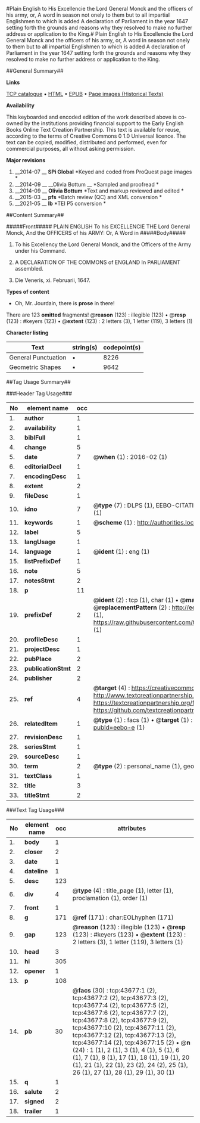 #Plain English to His Excellencie the Lord General Monck and the officers of his army, or, A word in season not onely to them but to all impartial Englishmen to which is added A declaration of Parliament in the year 1647 setting forth the grounds and reasons why they resolved to make no further address or application to the King.#
Plain English to His Excellencie the Lord General Monck and the officers of his army, or, A word in season not onely to them but to all impartial Englishmen to which is added A declaration of Parliament in the year 1647 setting forth the grounds and reasons why they resolved to make no further address or application to the King.

##General Summary##

**Links**

[TCP catalogue](http://www.ota.ox.ac.uk/tcp/)  • 
[HTML](http://tei.it.ox.ac.uk/tcp/Texts-HTML/free/A54/A54978.html)  • 
[EPUB](http://tei.it.ox.ac.uk/tcp/Texts-EPUB/free/A54/A54978.epub) • 
[Page images (Historical Texts)](https://historicaltexts.jisc.ac.uk/eebo-9570887e)

**Availability**

This keyboarded and encoded edition of the work described above is co-owned by the
    institutions providing financial support to the Early English Books Online Text Creation
    Partnership. This text is available for reuse, according to the terms of  Creative Commons 0 1.0 Universal
    licence. The text can be copied, modified, distributed and performed, even for commercial
    purposes, all without asking permission.

**Major revisions**

1. __2014-07 __ __SPi Global__ *Keyed and coded from ProQuest page images *
1. __2014-09 __ __Olivia Bottum __ *Sampled and proofread *
1. __2014-09 __ __Olivia Bottum__ *Text and markup reviewed and edited *
1. __2015-03 __ __pfs__ *Batch review (QC) and XML conversion *
1. __2021-05 __ __lb__ *TEI P5 conversion *

##Content Summary##

#####Front#####
PLAIN ENGLISH To his EXCELLENCIE THE Lord General Monck, And the OFFICERS of his ARMY: Or, A Word in
#####Body#####

1. To his Excellency the Lord General Monck, and the Officers of the Army under his Command.

1. A DECLARATION OF THE COMMONS of ENGLAND In PARLIAMENT assembled.

1. Die Veneris, xi. Februarii, 1647.

**Types of content**

  * Oh, Mr. Jourdain, there is **prose** in there!

There are 123 **omitted** fragments! 
 @__reason__ (123) : illegible (123)  •  @__resp__ (123) : #keyers (123)  •  @__extent__ (123) : 2 letters (3), 1 letter (119), 3 letters (1)

**Character listing**


|Text|string(s)|codepoint(s)|
|---|---|---|
|General Punctuation|•|8226|
|Geometric Shapes|▪|9642|

##Tag Usage Summary##

###Header Tag Usage###

|No|element name|occ|attributes|
|---|---|---|---|
|1.|__author__|1||
|2.|__availability__|1||
|3.|__biblFull__|1||
|4.|__change__|5||
|5.|__date__|7| @__when__ (1) : 2016-02 (1)|
|6.|__editorialDecl__|1||
|7.|__encodingDesc__|1||
|8.|__extent__|2||
|9.|__fileDesc__|1||
|10.|__idno__|7| @__type__ (7) : DLPS (1), EEBO-CITATION (1), VID (1), EEBO-PROQUEST (1), STC (2), OCLC (1)|
|11.|__keywords__|1| @__scheme__ (1) : http://authorities.loc.gov/ (1)|
|12.|__label__|5||
|13.|__langUsage__|1||
|14.|__language__|1| @__ident__ (1) : eng (1)|
|15.|__listPrefixDef__|1||
|16.|__note__|5||
|17.|__notesStmt__|2||
|18.|__p__|11||
|19.|__prefixDef__|2| @__ident__ (2) : tcp (1), char (1)  •  @__matchPattern__ (2) : ([0-9\-]+):([0-9IVX]+) (1), (.+) (1)  •  @__replacementPattern__ (2) : http://eebo.chadwyck.com/downloadtiff?vid=$1&page=$2 (1), https://raw.githubusercontent.com/textcreationpartnership/Texts/master/tcpchars.xml#$1 (1)|
|20.|__profileDesc__|1||
|21.|__projectDesc__|1||
|22.|__pubPlace__|2||
|23.|__publicationStmt__|2||
|24.|__publisher__|2||
|25.|__ref__|4| @__target__ (4) : https://creativecommons.org/publicdomain/zero/1.0/ (1), http://www.textcreationpartnership.org/docs/. (1), https://textcreationpartnership.org/faq/#faq05 (1), https://github.com/textcreationpartnership (1)|
|26.|__relatedItem__|1| @__type__ (1) : facs (1)  •  @__target__ (1) : https://data.historicaltexts.jisc.ac.uk/view?pubId=eebo-e (1)|
|27.|__revisionDesc__|1||
|28.|__seriesStmt__|1||
|29.|__sourceDesc__|1||
|30.|__term__|2| @__type__ (2) : personal_name (1), geographic_name (1)|
|31.|__textClass__|1||
|32.|__title__|3||
|33.|__titleStmt__|2||


###Text Tag Usage###

|No|element name|occ|attributes|
|---|---|---|---|
|1.|__body__|1||
|2.|__closer__|2||
|3.|__date__|1||
|4.|__dateline__|1||
|5.|__desc__|123||
|6.|__div__|4| @__type__ (4) : title_page (1), letter (1), proclamation (1), order (1)|
|7.|__front__|1||
|8.|__g__|171| @__ref__ (171) : char:EOLhyphen (171)|
|9.|__gap__|123| @__reason__ (123) : illegible (123)  •  @__resp__ (123) : #keyers (123)  •  @__extent__ (123) : 2 letters (3), 1 letter (119), 3 letters (1)|
|10.|__head__|3||
|11.|__hi__|305||
|12.|__opener__|1||
|13.|__p__|108||
|14.|__pb__|30| @__facs__ (30) : tcp:43677:1 (2), tcp:43677:2 (2), tcp:43677:3 (2), tcp:43677:4 (2), tcp:43677:5 (2), tcp:43677:6 (2), tcp:43677:7 (2), tcp:43677:8 (2), tcp:43677:9 (2), tcp:43677:10 (2), tcp:43677:11 (2), tcp:43677:12 (2), tcp:43677:13 (2), tcp:43677:14 (2), tcp:43677:15 (2)  •  @__n__ (24) : 1 (1), 2 (1), 3 (1), 4 (1), 5 (1), 6 (1), 7 (1), 8 (1), 17 (1), 18 (1), 19 (1), 20 (1), 21 (1), 22 (1), 23 (2), 24 (2), 25 (1), 26 (1), 27 (1), 28 (1), 29 (1), 30 (1)|
|15.|__q__|1||
|16.|__salute__|2||
|17.|__signed__|2||
|18.|__trailer__|1||
